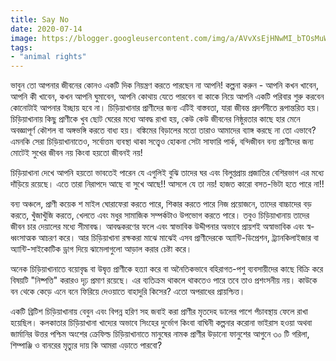 ```yaml
---
title: Say No
date: 2020-07-14
image: https://blogger.googleusercontent.com/img/a/AVvXsEjHNwMI_bTOsMuWMNMs6un3NyVdxh1wPRbRAUJvZp3eBs6EeUj359G8AO8jnqyUQR3QUxfewc3r_eY8e773EsXfvziZLJBPjj4tW-UWH4FjeG35IsHEwQq_O-WEYRqK8MInHQc6hlx9I-ocKVOCQxrDTJGWKItEcHGW8hsJkFeF26coXZoGxKemfG5YiA
tags: 
- "animal rights"
---
```

ভাবুন তো আপনার জীবনের কোনও একটি দিক নিয়ন্ত্রণ করতে পারছেন না আপনি! কল্পনা করুন - আপনি কখন খাবেন, আপনি কী খাবেন, কখন আপনি ঘুমাবেন, আপনি কোথায় যেতে পারবেন বা কাকে নিয়ে আপনি একটি পরিবার শুরু করবেন কোনোটাই আপনার ইচ্ছায় হবে না। চিড়িয়াখানার প্রাণীদের জন্য এটিই বাস্তবতা, যারা জীবন্ত প্রদর্শনীতে রূপান্তরিত হয়। চিড়িয়াখানায় কিছু প্রাণীকে খুব ছোট ঘেরের মধ্যে আবদ্ধ রাখা হয়, কেউ কেউ জীবনের নিষ্ঠুরতার কাছে হার মেনে অবজ্ঞাপূর্ণ কৌশল বা অঙ্গভঙ্গি করতে বাধ্য হয়। বঙ্কিমের বিড়ালের মতো তারাও আমাদের ব্যাঙ্গ করছে না তো এভাবে? এমনকি সেরা চিড়িয়াখানাতেও, সর্বোত্তম ব্যবস্থা থাকা সত্ত্বেও হোকনা সেটা সাফারি পার্ক, বন্দিজীবন বন্য প্রাণীদের জন্য মোটেই সুখের জীবন নয় কিংবা হয়তো জীবনই নয়!

চিড়িয়াখানা দেখে আপনি হয়তো ভাবতেই পারেন যে এগুলিই বুঝি তাদের ঘর এবং বিলুপ্তপ্রায় প্রজাতির বেশিরভাগ এর মধ্যে দাঁড়িয়ে রয়েছে। এতে তারা নিরাপদে আছে বা সুখে আছে!! আসলে যে তা নয়! হাজত কারো বসত-ভিটা হতে পারে না!!

বন্য অঞ্চলে, প্রাণী কয়েক শ মাইল ঘোরাফেরা করতে পারে, শিকার করতে পারে নিজ প্রয়োজনে, তাদের বাচ্চাদের বড় করতে, খুঁজাখুঁজি করতে, খেলতে এবং মধুর সামাজিক সম্পর্কটাও উপভোগ করতে পারে। তবুও চিড়িয়াখানায় তাদের জীবন চার দেয়ালের মধ্যে সীমাবদ্ধ। আবদ্ধকরণের ফলে এবং স্বাভাবিক উদ্দীপনার অভাবে প্রায়শই অস্বাভাবিক এবং স্ব-ধ্বংসাত্মক আচরণ করে। আর চিড়িয়াখানা রক্ষকরা মাঝে মাঝেই এসব প্রাণীদেরকে অ্যান্টি-ডিপ্রেশন, ট্র্যানকিলাইজার বা অ্যান্টি-সাইকোটিক ড্রাগ দিয়ে ঝামেলাগুলো আড়াল করার চেষ্টা করে।

অনেক চিড়িয়াখানাতে বয়োবৃদ্ধ বা উদ্বৃত্ত প্রাণীকে হত্যা করে বা অনৈতিকভাবে বহিরাগত-পশু ব্যবসায়ীদের কাছে বিক্রি করে বিষয়টি "নিষ্পত্তি" করারও দৃঢ় প্রমাণ রয়েছে। এর ব্যতিক্রম থাকলে থাকতেও পারে তবে তাও প্রশংসনীয় নয়। কাউকে বন থেকে কেড়ে এনে বনে ফিরিয়ে দেওয়াতে বাহাদুরি কিসের? এতো অপরাধের প্রায়শ্চিত্ত।
        
একটি ব্রিটিশ চিড়িয়াখানায় বেবুন এবং বিপন্ন হরিণ সহ জবাই করা প্রাণীর মৃতদেহ ডালের পাশে পঁচাবস্থায় ফেলে রাখা হয়েছিল। কলকাতার চিড়িয়াখানা খাদ্যের অভাবে সিংহের দুর্ভোগ কিংবা বাঘিনী কল্পনার করোনা ভাইরাস হওয়া অথবা জার্মানির উত্তর পশ্চিম অংশের ক্রেফিল্ড চিড়িয়াখানাতে মানুষের নামক প্রাণীর উড়ানো ফানুশের আগুনে ৩০ টি গরিলা, শিম্পাঞ্জি ও বানরের মৃত্যুর দায় কি আমরা এড়াতে পারবো?